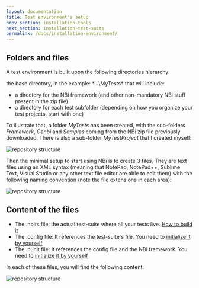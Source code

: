 ```yaml
---
layout: documentation
title: Test environment's setup
prev_section: installation-tools
next_section: installation-test-suite
permalink: /docs/installation-environment/
---
```

## Folders and files
A test environment is built upon the following directories hierarchy:

the base directory, in the example: *…\MyTests\* that will include:

* a directory for the NBi framework (and other non-mandatory NBi stuff present in the zip file)
* a directory for each test subfolder (depending on how you organize your test projects, start with one)

To illustrate that, a folder *MyTests* has been created, with the sub-folders *Framework*, *Genbi* and *Samples* coming from the NBi zip file previously downloaded. There is also a sub-folder *MyTestProject* that I created myself:

![repository structure](../../img/docs/installation-test-environment/intro_01.png)

Then the minimal setup to start using NBi is to create 3 files. They are text files using an XML syntax (meaning that NotePad, NotePad++, Sublime Text, Visual Studio or any other text file editor are able to edit them) with the following naming convention (note the file extensions in each area):

![repository structure](../../img/docs/installation-test-environment/intro_02.png)

## Content of the files

* The .nbits file: the actual test-suite where all your tests live. [How to build it](../installation-test-suite)
* The .config file: It references the test-suite's file.  You need to [initialize it by yourself](../installation-config)
* The .nunit file: It references the config file and the NBi framework. You need to [initialize it by yourself](../installation-nunit-project)

In each of these files, you will find the following content:

![repository structure](../../img/docs/installation-test-environment/intro_03.png)
